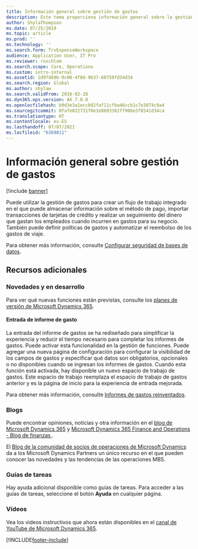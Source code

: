 ```yaml
---
title: Información general sobre gestión de gastos
description: Este tema proporciona información general sobre la gestión de gastos y enlaces a recursos adicionales. Puede utilizar la gestión de gastos para crear un flujo de trabajo integrado en el que puede almacenar información sobre el método de pago, importar transacciones de tarjetas de crédito y realizar un seguimiento del dinero que gastan los empleados cuando incurren en gastos para su negocio.
author: ShylaThompson
ms.date: 07/25/2019
ms.topic: article
ms.prod: ''
ms.technology: ''
ms.search.form: TrvExpenseWorkspace
audience: Application User, IT Pro
ms.reviewer: roschlom
ms.search.scope: Core, Operations
ms.custom: intro-internal
ms.assetid: 2d97d69b-9c08-4f0d-9637-68759fd34d34
ms.search.region: Global
ms.author: shylaw
ms.search.validFrom: 2016-02-28
ms.dyn365.ops.version: AX 7.0.0
ms.openlocfilehash: b9d3e3a1eccb92faf11cfba46ccb1c7e3074c9a4
ms.sourcegitcommit: 0fafe022731f0e1e8693382ff906e3f8541d34ca
ms.translationtype: HT
ms.contentlocale: es-ES
ms.lasthandoff: 07/07/2021
ms.locfileid: "6369811"
---
```

# <a name="expense-management-overview"></a>Información general sobre gestión de gastos

[!include [banner](../includes/banner.md)]

Puede utilizar la gestión de gastos para crear un flujo de trabajo integrado en el que puede almacenar información sobre el método de pago, importar transacciones de tarjetas de crédito y realizar un seguimiento del dinero que gastan los empleados cuando incurren en gastos para su negocio. También puede definir políticas de gastos y automatizar el reembolso de los gastos de viaje.

Para obtener más información, consulte [Configurar seguridad de bases de datos](plan-expense-management.md).

## <a name="additional-resources"></a>Recursos adicionales

### <a name="whats-new-and-in-development"></a>Novedades y en desarrollo

Para ver qué nuevas funciones están previstas, consulte los [planes de versión de Microsoft Dynamics 365](/dynamics365/release-plans/).

#### <a name="expense-report-entry"></a>Entrada de informe de gasto

La entrada del informe de gastos se ha rediseñado para simplificar la experiencia y reducir el tiempo necesario para completar los informes de gastos. Puede activar esta funcionalidad en la gestión de funciones. Puede agregar una nueva página de configuración para configurar la visibilidad de los campos de gastos y especificar qué datos son obligatorios, opcionales o no disponibles cuando se ingresan los informes de gastos. Cuando esta función está activada, hay disponible un nuevo espacio de trabajo de gastos. Este espacio de trabajo reemplaza el espacio de trabajo de gastos anterior y es la página de inicio para la experiencia de entrada mejorada.

Para obtener más información, consulte [Informes de gastos reinventados](ExpenseWorkspaceNew.md).

### <a name="blogs"></a>Blogs

Puede encontrar opiniones, noticias y otra información en el [blog de Microsoft Dynamics 365](https://community.dynamics.com/b/msftdynamicsblog?c=Enterprise) y [Microsoft Dynamics 365 Finance and Operations - Blog de finanzas ](https://community.dynamics.com/365/financeandoperations/b/financials).

El [Blog de la comunidad de socios de operaciones de Microsoft Dynamics](https://community.dynamics.com/partner/b/operationspartnercommunityblog) da a los Microsoft Dynamics Partners un único recurso en el que pueden conocer las novedades y las tendencias de las operaciones MBS.

### <a name="task-guides"></a>Guías de tareas

Hay ayuda adicional disponible como guías de tareas. Para acceder a las guías de tareas, seleccione el botón **Ayuda** en cualquier página.

### <a name="videos"></a>Vídeos

Vea los videos instructivos que ahora están disponibles en el [canal de YouTube de Microsoft Dynamics 365](https://www.youtube.com/channel/UCJGCg4rB3QSs8y_1FquelBQ).


[!INCLUDE[footer-include](../includes/footer-banner.md)]